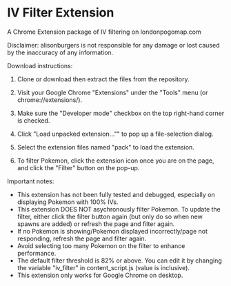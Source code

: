 # IV Filter Extension
A Chrome Extension package of IV filtering on londonpogomap.com


Disclaimer: 
alisonburgers is not responsible for any damage or lost caused by the inaccuracy of any information. 


Download instructions: 
1. Clone or download then extract the files from the repository. 

2. Visit your Google Chrome "Extensions" under the "Tools" menu (or chrome://extensions/). 

3. Make sure the "Developer mode" checkbox on the top right-hand corner is checked. 

4. Click "Load unpacked extension…"" to pop up a file-selection dialog. 

5. Select the extension files named "pack" to load the extension. 

6. To filter Pokemon, click the extension icon once you are on the page, and click the "Filter" button on the pop-up. 


Important notes: 
- This extension has not been fully tested and debugged, especially on displaying Pokemon with 100% IVs. 
- This extension DOES NOT asychronously filter Pokemon. To update the filter, either click the filter button again (but only do so when new spawns are added) or refresh the page and filter again. 
- If no Pokemon is showing/Pokemon displayed incorrectly/page not responding, refresh the page and filter again. 
- Avoid selecting too many Pokemon on the filter to enhance performance. 
- The default filter threshold is 82% or above. You can edit it by changing the variable "iv_filter" in content_script.js (value is inclusive). 
- This extension only works for Google Chrome on desktop. 
